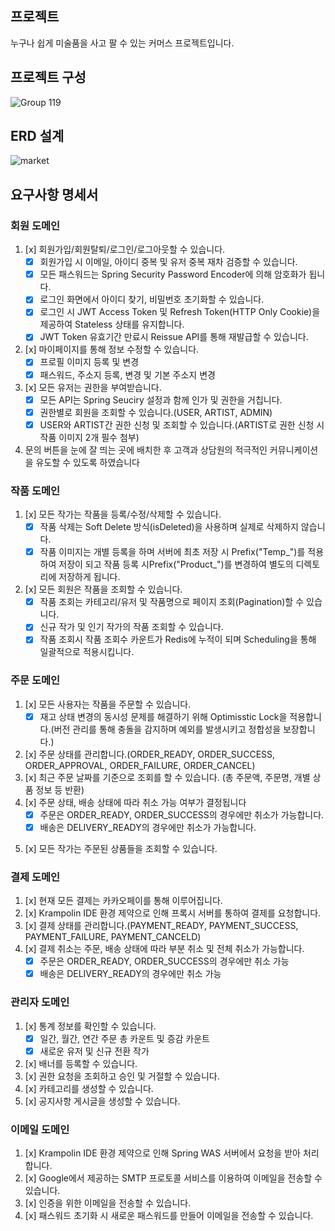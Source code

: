 ## 프로젝트
누구나 쉽게 미술품을 사고 팔 수 있는 커머스 프로젝트입니다.

## 프로젝트 구성
![Group 119](https://github.com/dlworhd/artx-server/assets/102597172/c0c13363-938e-465b-a016-e84d1c771f9b)

## ERD 설계
![market](https://github.com/m-artx/artx-server/assets/102597172/8edabaa3-9afb-4d33-9ae0-adcb5f150eab)

## 요구사항 명세서

### 회원 도메인
  
  1)   [x] 회원가입/회원탈퇴/로그인/로그아웃할 수 있습니다.
       - [x] 회원가입 시 이메일, 아이디 중복 및 유저 중복 재차 검증할 수 있습니다.
       - [x] 모든 패스워드는 Spring Security Password Encoder에 의해 암호화가 됩니다.
       - [x] 로그인 화면에서 아이디 찾기, 비밀번호 초기화할 수 있습니다.
       - [x] 로그인 시 JWT Access Token 및 Refresh Token(HTTP Only Cookie)을 제공하여 Stateless 상태를 유지합니다.
       - [x] JWT Token 유효기간 만료시 Reissue API를 통해 재발급할 수 있습니다.
  2)   [x] 마이페이지를 통해 정보 수정할 수 있습니다.
       - [x] 프로필 이미지 등록 및 변경
       - [x] 패스워드, 주소지 등록, 변경 및 기본 주소지 변경
  3)   [x] 모든 유저는 권한을 부여받습니다.
       - [x] 모든 API는 Spring Seuciry 설정과 함께 인가 및 권한을 거칩니다.
       - [x] 권한별로 회원을 조회할 수 있습니다.(USER, ARTIST, ADMIN)
       - [x] USER와 ARTIST간 권한 신청 및 조회할 수 있습니다.(ARTIST로 권한 신청 시 작품 이미지 2개 필수 첨부)
  4)   문의 버튼을 눈에 잘 띄는 곳에 배치한 후 고객과 상담원의 적극적인 커뮤니케이션을 유도할 수 있도록 하였습니다

 ### 작품 도메인

  1)   [x] 모든 작가는 작품을 등록/수정/삭제할 수 있습니다.
       - [x] 작품 삭제는 Soft Delete 방식(isDeleted)을 사용하며 실제로 삭제하지 않습니다.
       - [x] 작품 이미지는 개별 등록을 하며 서버에 최초 저장 시 Prefix("Temp\_")를 적용하여 저장이 되고 작품 등록 시Prefix("Product_")를 변경하여 별도의 디렉토리에 저장하게 됩니다.
  2)   [x] 모든 회원은 작품을 조회할 수 있습니다.
       - [x] 작품 조회는 카테고리/유저 및 작품명으로 페이지 조회(Pagination)할 수 있습니다.
       - [x] 신규 작가 및 인기 작가의 작품 조회할 수 있습니다.
       - [x] 작품 조회시 작품 조회수 카운트가 Redis에 누적이 되며 Scheduling을 통해 일괄적으로 적용시킵니다.

 ### 주문 도메인

  1)   [x] 모든 사용자는 작품을 주문할 수 있습니다.
       - [x] 재고 상태 변경의 동시성 문제를 해결하기 위해 Optimisstic Lock을 적용합니다.(버전 관리를 통해 충돌을 감지하며 예외를 발생시키고 정합성을 보장합니다.)
  2)   [x] 주문 상태를 관리합니다.(ORDER_READY, ORDER_SUCCESS, ORDER_APPROVAL, ORDER_FAILURE, ORDER_CANCEL)
  3)   [x] 최근 주문 날짜를 기준으로 조회를 할 수 있습니다. (총 주문액, 주문명, 개별 상품 정보 등 반환)
  4)   [x] 주문 상태, 배송 상태에 따라 취소 가능 여부가 결정됩니다
       - [x] 주문은 ORDER_READY, ORDER_SUCCESS의 경우에만 취소가 가능합니다.
       - [x] 배송은 DELIVERY_READY의 경우에만 취소가 가능합니다.
  5.   [x] 모든 작가는 주문된 상품들을 조회할 수 있습니다.

 ### 결제 도메인

  1)   [x] 현재 모든 결제는 카카오페이를 통해 이루어집니다.
  2)   [x] Krampolin IDE 환경 제약으로 인해 프록시 서버를 통하여 결제를 요청합니다.
  3)   [x] 결제 상태를 관리합니다.(PAYMENT_READY, PAYMENT_SUCCESS, PAYMENT_FAILURE, PAYMENT_CANCELD)
  4)   [x] 결제 취소는 주문, 배송 상태에 따라 부분 취소 및 전체 취소가 가능합니다.
       - [x] 주문은 ORDER_READY, ORDER_SUCCESS의 경우에만 취소 가능
       - [x] 배송은 DELIVERY_READY의 경우에만 취소 가능

 ### 관리자 도메인

  1) [x] 통계 정보를 확인할 수 있습니다.
       - [x] 일간, 월간, 연간 주문 총 카운트 및 증감 카운트
       - [x] 새로운 유저 및 신규 전환 작가
  2) [x] 배너를 등록할 수 있습니다.
  3) [x] 권한 요청을 조회하고 승인 및 거절할 수 있습니다.
  4) [x] 카테고리를 생성할 수 있습니다.
  5) [x] 공지사항 게시글을 생성할 수 있습니다.

### 이메일 도메인
  1) [x] Krampolin IDE 환경 제약으로 인해 Spring WAS 서버에서 요청을 받아 처리합니다.  
  2) [x] Google에서 제공하는 SMTP 프로토콜 서비스를 이용하여 이메일을 전송할 수 있습니다.
  3) [x] 인증을 위한 이메일을 전송할 수 있습니다.
  4) [x] 패스워드 초기화 시 새로운 패스워드를 만들어 이메일을 전송할 수 있습니다.

